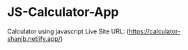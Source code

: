 # JS-Calculator-App
Calculator using javascript
Live Site URL: (https://calculator-shanib.netlify.app/)
